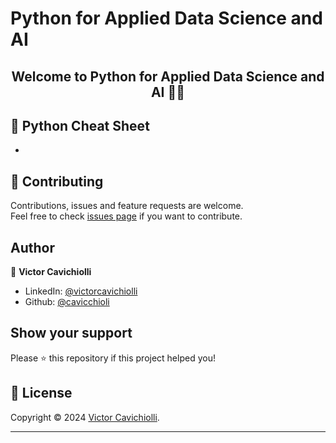 # Python for Applied Data Science and AI
<h2 align="center">Welcome to Python for Applied Data Science and AI 👨‍💻</h2>


## 🐍 Python Cheat Sheet

- 


## 🤝 Contributing

Contributions, issues and feature requests are welcome.<br />
Feel free to check [issues page](https://github.com/cavicchioli/python-for-applied-data-science-ai/issues) if you want to contribute.<br />
## Author

👤 **Victor Cavichiolli**

- LinkedIn: [@victorcavichiolli](https://www.linkedin.com/in/victorcavichiolli)
- Github: [@cavicchioli](https://github.com/cavicchioli)

## Show your support

Please ⭐️ this repository if this project helped you!

## 📝 License

Copyright © 2024 [Victor Cavichiolli](https://github.com/cavicchioli).<br />

---

